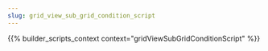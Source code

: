 ```yaml
---
slug: grid_view_sub_grid_condition_script
---
```


{{% builder_scripts_context context="gridViewSubGridConditionScript" %}}

